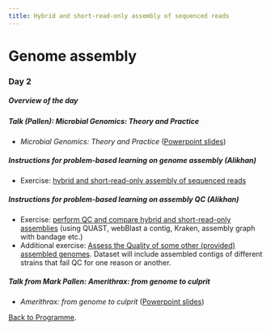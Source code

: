 ```yaml
---
title: Hybrid and short-read-only assembly of sequenced reads
---
```


# Genome assembly

###  Day 2

#####  Overview of the day

#####  Talk (Pallen):  *Microbial Genomics: Theory and Practice*

  -  _Microbial Genomics: Theory and Practice_ ([Powerpoint slides](https://github.com/mmbdtp/mmbdtp.github.io/raw/gh-pages/modules/sequence-analysis/_posts/2023_Week%203_Talk_Microbial_genomics.pptx))

##### Instructions for problem-based learning on genome assembly (Alikhan)

- Exercise: [hybrid and short-read-only assembly of sequenced reads](/seq-analysis/genome-assembly)

#####  Instructions for problem-based learning on assembly QC (Alikhan)

- Exercise: [perform QC and compare hybrid and short-read-only assemblies](/seq-analysis/assembly_qc) (using QUAST, webBlast a contig, Kraken, assembly graph with bandage etc.)
- Additional exercise: [Assess the Quality of some other (provided) assembled genomes](/seq-analysis/check_qc). Dataset will include assembled contigs of different strains that fail QC for one reason or another.

#####  Talk from Mark Pallen: *Amerithrax: from genome to culprit*

  - _Amerithrax: from genome to culprit_ ([Powerpoint slides](https://github.com/mmbdtp/mmbdtp.github.io/raw/gh-pages/modules/sequence-analysis/_posts/2023_Week%203_Talk_Amerithrax.pptx))

  [Back to Programme]({{site.baseurl}}/modules/sequence-analysis/programme/).
